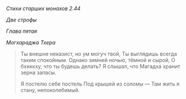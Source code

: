 *Стихи старших монахов 2\.44*

*Две строфы*

*Глава пятая*

*Могхараджа Тхера*

> Ты внешне неказист, но ум могуч твой,
> Ты выглядишь всегда таким спокойным\.
> Однако зимней ночью, тёмной и сырой,
> О бхиккху, что ты будешь делать?
> Я слышал, что Магадха хранит зерна запасы\.
>
> Я постелю себе постель
> Под крышей из соломы —
> Там жить я стану, непоколебимый\.